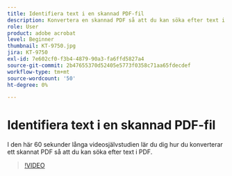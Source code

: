 ```yaml
---
title: Identifiera text i en skannad PDF-fil
description: Konvertera en skannad PDF så att du kan söka efter text i PDF
role: User
product: adobe acrobat
level: Beginner
thumbnail: KT-9750.jpg
jira: KT-9750
exl-id: 7e602cf0-f3b4-4879-90a3-fa6ffd5827a4
source-git-commit: 2b47655370d52405e5773f0358c71aa65fdecdef
workflow-type: tm+mt
source-wordcount: '50'
ht-degree: 0%

---
```


# Identifiera text i en skannad PDF-fil

I den här 60 sekunder långa videosjälvstudien lär du dig hur du konverterar ett skannat PDF så att du kan söka efter text i PDF.

>[!VIDEO](https://video.tv.adobe.com/v/340081?quality=12&learn=on&hidetitle=true)
